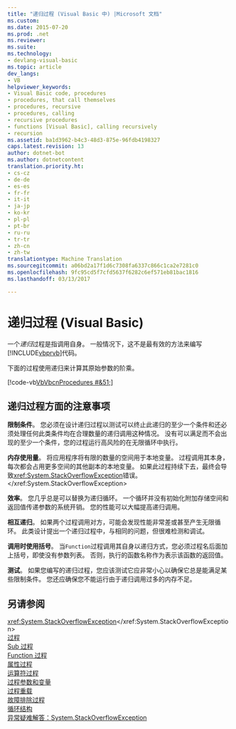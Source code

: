```yaml
---
title: "递归过程 (Visual Basic 中) |Microsoft 文档"
ms.custom: 
ms.date: 2015-07-20
ms.prod: .net
ms.reviewer: 
ms.suite: 
ms.technology:
- devlang-visual-basic
ms.topic: article
dev_langs:
- VB
helpviewer_keywords:
- Visual Basic code, procedures
- procedures, that call themselves
- procedures, recursive
- procedures, calling
- recursive procedures
- functions [Visual Basic], calling recursively
- recursion
ms.assetid: ba1d3962-b4c3-48d3-875e-96fdb4198327
caps.latest.revision: 13
author: dotnet-bot
ms.author: dotnetcontent
translation.priority.ht:
- cs-cz
- de-de
- es-es
- fr-fr
- it-it
- ja-jp
- ko-kr
- pl-pl
- pt-br
- ru-ru
- tr-tr
- zh-cn
- zh-tw
translationtype: Machine Translation
ms.sourcegitcommit: a06bd2a17f1d6c7308fa6337c866c1ca2e7281c0
ms.openlocfilehash: 9fc95cd5f7cfd5637f6282c6ef571eb81bac1816
ms.lasthandoff: 03/13/2017

---
```

# <a name="recursive-procedures-visual-basic"></a>递归过程 (Visual Basic)
一个*递归*过程是指调用自身。 一般情况下，这不是最有效的方法来编写[!INCLUDE[vbprvb](../../../../csharp/programming-guide/concepts/linq/includes/vbprvb_md.md)]代码。  
  
 下面的过程使用递归来计算其原始参数的阶乘。  
  
 [!code-vb[VbVbcnProcedures #&51;](./codesnippet/VisualBasic/recursive-procedures_1.vb)]  
  
## <a name="considerations-with-recursive-procedures"></a>递归过程方面的注意事项  
 **限制条件**。 您必须在设计递归过程以测试可以终止此递归的至少一个条件和还必须处理任何此类条件均在合理数量的递归调用这种情况。 没有可以满足而不会出现的至少一个条件，您的过程运行高风险的在无限循环中执行。  
  
 **内存使用量**。 将应用程序将有限的数量的空间用于本地变量。 过程调用其本身，每次都会占用更多空间的其他副本的本地变量。 如果此过程持续下去，最终会导致<xref:System.StackOverflowException>错误。</xref:System.StackOverflowException>  
  
 **效率**。 您几乎总是可以替换为递归循环。 一个循环并没有初始化附加存储空间和返回值传递参数的系统开销。 您的性能可以大幅提高递归调用。  
  
 **相互递归**。 如果两个过程调用对方，可能会发现性能非常差或甚至产生无限循环。 此类设计提出一个递归过程中，与相同的问题，但很难检测和调试。  
  
 **调用时使用括号**。 当`Function`过程调用其自身以递归方式，您必须过程名后面加上括号，即使没有参数列表。 否则，执行的函数名称作为表示该函数的返回值。  
  
 **测试**。 如果您编写的递归过程，您应该测试它应非常小心以确保它总是能满足某些限制条件。 您还应确保您不能运行由于递归调用过多的内存不足。  
  
## <a name="see-also"></a>另请参阅  
 <xref:System.StackOverflowException></xref:System.StackOverflowException>   
 [过程](./index.md)   
 [Sub 过程](./sub-procedures.md)   
 [Function 过程](./function-procedures.md)   
 [属性过程](./property-procedures.md)   
 [运算符过程](./operator-procedures.md)   
 [过程参数和变量](./procedure-parameters-and-arguments.md)   
 [过程重载](./procedure-overloading.md)   
 [故障排除过程](./troubleshooting-procedures.md)   
 [循环结构](../../../../visual-basic/programming-guide/language-features/control-flow/loop-structures.md)   
 [异常疑难解答：System.StackOverflowException](http://msdn.microsoft.com/library/51b71217-c507-4f5b-bc35-0236180d7968)

